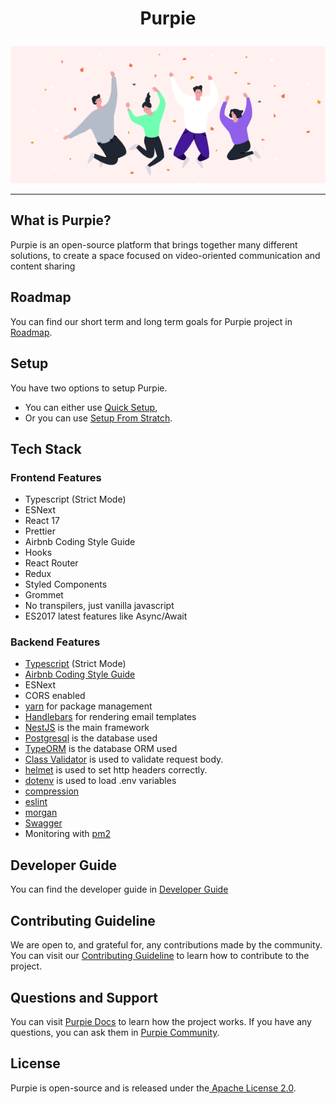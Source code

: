 # <p align="center">Purpie</p>


<p align="center">
<img src="https://github.com/doganbros/purpie/blob/develop/src/assets/mail/welcome-image.png" width="900" />
</p>

<hr/>

## What is Purpie?

Purpie is an open-source platform that brings together many different solutions, to create a space focused on video-oriented communication and content sharing

## Roadmap

You can find our short term and long term goals for Purpie project in [ Roadmap](https://docs.purpie.org/en/latest/08.roadmap.html).
## Setup

You have two options to setup Purpie. 

- You can either use [Quick Setup](https://docs.purpie.org/en/latest/05.quick_setup.html),
- Or you can use [Setup From Stratch](https://docs.purpie.org/en/latest/06.manual_setup.html).
## Tech Stack
### Frontend Features

- Typescript (Strict Mode)
- ESNext
- React 17
- Prettier
- Airbnb Coding Style Guide
- Hooks
- React Router
- Redux
- Styled Components
- Grommet
- No transpilers, just vanilla javascript
- ES2017 latest features like Async/Await

### Backend Features

- [Typescript](https://www.typescriptlang.org/) (Strict Mode)
- [Airbnb Coding Style Guide](https://github.com/airbnb/javascript)
- ESNext
- CORS enabled
- [yarn](https://yarnpkg.com) for package management
- [Handlebars](https://handlebarsjs.com/) for rendering email templates
- [NestJS](https://nestjs.com/) is the main framework
- [Postgresql](https://www.postgresql.org/) is the database used
- [TypeORM](https://typeorm.io) is the database ORM used
- [Class Validator](https://github.com/typestack/class-validator) is used to validate request body.
- [helmet](https://github.com/helmetjs/helmet) is used to set http headers correctly.
- [dotenv](https://github.com/rolodato/dotenv-safe) is used to load .env variables
- [compression](https://github.com/expressjs/compression)
- [eslint](http://eslint.org)
- [morgan](https://github.com/expressjs/morgan)
- [Swagger](https://swagger.io/)
- Monitoring with [pm2](https://github.com/Unitech/pm2)

## Developer Guide

You can find the developer guide in [Developer Guide](https://docs.purpie.org/en/latest/09.developer_guideline.html)
## Contributing Guideline

We are open to, and grateful for, any contributions made by the community. You can visit our [Contributing Guideline](https://docs.purpie.org/en/latest/10.contribution.html) to learn how to contribute to the project.

## Questions and Support

You can visit [Purpie Docs](https://docs.purpie.org/en/latest) to learn how the project works. If you have any questions, you can ask them in [Purpie Community](https://community.purpie.org).
## License

Purpie is open-source and is released under the[ Apache License 2.0](https://github.com/doganbros/purpie/blob/develop/LICENSE).
